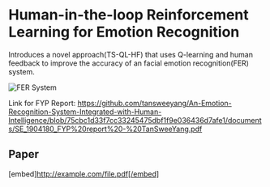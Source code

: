 # Human-in-the-loop Reinforcement Learning for Emotion Recognition
Introduces a novel approach(TS-QL-HF) that uses Q-learning and human feedback to improve the accuracy of an facial emotion recognition(FER) system.

![FER System](https://github.com/tansweeyang/Human-in-the-loop-Reinforcement-Learning-for-Emotion-Recognition/blob/ba6fc30777812190ac3a97de65332fbf957dfd28/FER_Flow.jpg)

Link for FYP Report: https://github.com/tansweeyang/An-Emotion-Recognition-System-Integrated-with-Human-Intelligence/blob/75cbc1d33f7cc33245475dbf1f9e036436d7afe1/documents/SE_1904180_FYP%20report%20-%20TanSweeYang.pdf

## Paper
[embed]http://example.com/file.pdf[/embed]
